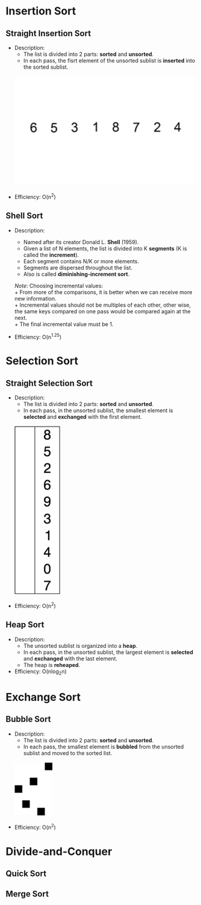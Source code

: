 # Insertion Sort

## Straight Insertion Sort

- Description:
    + The list is divided into 2 parts: **sorted** and **unsorted**.
    + In each pass, the fisrt element of the unsorted sublist is **inserted** into the sorted sublist.<br><br>
    <img src="../../img-md/insertion.gif" width="500px">
    <br><br>
- Efficiency: O(n<sup>2</sup>)

## Shell Sort

- Description:
    + Named after its creator Donald L. **Shell** (1959).
    + Given a list of N elements, the list is divided into K **segments** (K is called the **increment**).
    + Each segment contains N/K or more elements.
    + Segments are dispersed throughout the list.
    + Also is called **diminishing-increment sort**.

    *Note*: Choosing incremental values:<br>
        + From more of the comparisons, it is better when we can receive more new information.<br>
        + Incremental values should not be multiples of each other, other wise, the same keys compared on one pass would be compared again at the next.<br>
        + The final incremental value must be 1.
- Efficiency: O(n<sup>1.25</sup>)

# Selection Sort

## Straight Selection Sort

- Description:
    + The list is divided into 2 parts: **sorted** and **unsorted**.
    + In each pass, in the unsorted sublist, the smallest element is **selected** and **exchanged** with the first element.<br><br>
    <img src="../../img-md/selection.gif" width="120px">
    <br><br>
- Efficiency: O(n<sup>2</sup>)

## Heap Sort

- Description:
    + The unsorted sublist is organized into a **heap**.
    + In each pass, in the unsorted sublist, the largest element is **selected** and **exchanged** with the last element.
    + The heap is **reheaped**.
- Efficiency: O(nlog<sub>2</sub>n)

# Exchange Sort

## Bubble Sort

- Description:
    + The list is divided into 2 parts: **sorted** and **unsorted**.
    + In each pass, the smallest element is **bubbled** from the unsorted sublist and moved to the sorted list.<br><br>
    <img src="../../img-md/bubble.gif" width="100px">
    <br><br>
- Efficiency: O(n<sup>2</sup>)

# Divide-and-Conquer

## Quick Sort

## Merge Sort
